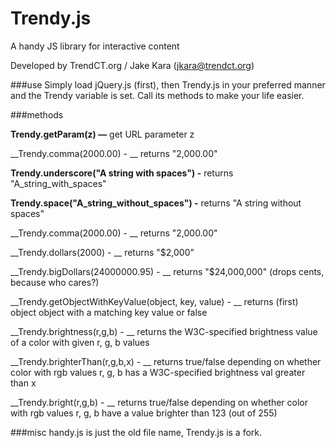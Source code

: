 # Trendy.js
A handy JS library for interactive content

Developed by TrendCT.org / Jake Kara (jkara@trendct.org)

###use
Simply load jQuery.js (first), then Trendy.js in your preferred manner and the Trendy variable is set. Call its methods to make your life easier.

###methods

__Trendy.getParam(z) —__ get URL parameter z

__Trendy.comma(2000.00) - __ returns "2,000.00"

__Trendy.underscore("A string with spaces") -__ returns "A_string_with_spaces" 

__Trendy.space("A_string_without_spaces") -__ returns "A string without spaces" 

__Trendy.comma(2000.00) - __ returns "2,000.00"

__Trendy.dollars(2000) - __ returns "$2,000"

__Trendy.bigDollars(24000000.95) - __ returns "$24,000,000" (drops cents, because who cares?)

__Trendy.getObjectWithKeyValue(object, key, value) - __ returns (first) object object with a matching key value or false 

__Trendy.brightness(r,g,b) - __ returns the W3C-specified brightness value of a color with given r, g, b values 

__Trendy.brighterThan(r,g,b,x) - __ returns true/false depending on whether color with rgb values r, g, b has a W3C-specified brightness val greater than x 

__Trendy.bright(r,g,b) - __ returns true/false depending on whether color with rgb values r, g, b have a value brighter than 123 (out of 255)


###misc
handy.js is just the old file name, Trendy.js is a fork. 

